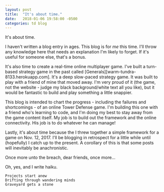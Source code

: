 ```yaml
---
layout: post
title:  "It's about time."
date:   2018-01-06 19:58:00 -0500
categories: td blog
---
```

It's about time.

I haven't written a blog entry in ages. This blog is for *me* this time. I'll throw any knowledge here that needs an explanation I'm likely to forget. If it's useful for someone else, that's a bonus.

It's also time to create a real-time online multiplayer game. I've built a turn-based strategy game in the past called [Generals][warm-tundra-8133.herokuapp.com]. It's a deep slow-paced strategy game. It was built to play with a friend of mine that moved away. I'm very proud of it (the game, not the website - judge my black background/white text all you like), but it would be fantastic to build and play something a little snappier.

This blog is intended to chart the progress - including the failures and shortcomings - of an online Tower Defense game. I'm building this one with a friend who's learning to code, and I'm doing my best to stay away from the game content itself. My job is to build out the framework and the online connectivity. His job is to do whatever he can manage!

Lastly, it's about time because the I threw together a simple framework for a game on Nov. 12, 2017. I'll be blogging in retrospect for a little while until (hopefully) I catch up to the present. A corollary of this is that some posts will inevitably be anachronistic.

Once more unto the breach, dear friends, once more...


Oh, yes, and I write haiku.

```
Projects start anew
Drifting through wandering minds
Graveyard gets a stone
```
